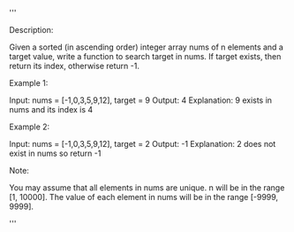 '''

Description:


Given a sorted (in ascending order) integer array nums of n elements and a target value, write a function to search target in nums. If target exists, then return its index, otherwise return -1.



Example 1:

Input: nums = [-1,0,3,5,9,12], target = 9
Output: 4
Explanation: 9 exists in nums and its index is 4



Example 2:

Input: nums = [-1,0,3,5,9,12], target = 2
Output: -1
Explanation: 2 does not exist in nums so return -1
 

Note:

You may assume that all elements in nums are unique.
n will be in the range [1, 10000].
The value of each element in nums will be in the range [-9999, 9999].

'''